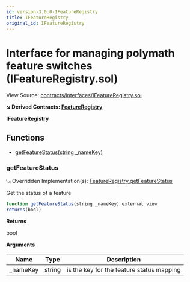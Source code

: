 ```yaml
---
id: version-3.0.0-IFeatureRegistry
title: IFeatureRegistry
original_id: IFeatureRegistry
---
```


# Interface for managing polymath feature switches (IFeatureRegistry.sol)

View Source: [contracts/interfaces/IFeatureRegistry.sol](../../contracts/interfaces/IFeatureRegistry.sol)

**↘ Derived Contracts: [FeatureRegistry](FeatureRegistry.md)**

**IFeatureRegistry**

## Functions

- [getFeatureStatus(string _nameKey)](#getfeaturestatus)

### getFeatureStatus

⤿ Overridden Implementation(s): [FeatureRegistry.getFeatureStatus](FeatureRegistry.md#getfeaturestatus)

Get the status of a feature

```js
function getFeatureStatus(string _nameKey) external view
returns(bool)
```

**Returns**

bool

**Arguments**

| Name        | Type           | Description  |
| ------------- |------------- | -----|
| _nameKey | string | is the key for the feature status mapping | 

